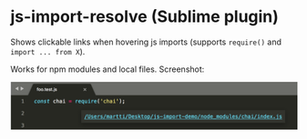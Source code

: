 # js-import-resolve (Sublime plugin)

Shows clickable links when hovering js imports (supports `require()` and `import ... from X`).

Works for npm modules and local files. Screenshot:

![](screenshot.png)
